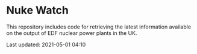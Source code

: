 # Nuke Watch

This repository includes code for retrieving the latest information available on the output of EDF nuclear power plants in the UK.

Last updated: 2021-05-01 04:10